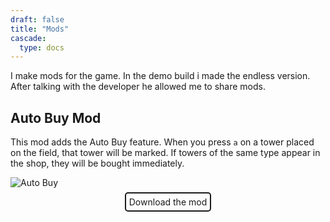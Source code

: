 ```yaml
---
draft: false
title: "Mods"
cascade:
  type: docs
---
```


I make mods for the game. In the demo build i made the endless version. After talking with the developer he allowed me to share mods.

## Auto Buy Mod

This mod adds the Auto Buy feature. When you press `a` on a tower placed on the field, that tower will be marked.
If towers of the same type appear in the shop, they will be bought immediately. 

![Auto Buy](https://data.epic-auto-towers.com/auto_buy.gif)

<div style="text-align:center;">
  <a href="https://data.epic-auto-towers.com/data.win" download style="text-decoration:none; color: inherit; padding: 5px; border: 2px solid; border-radius: 5px;">Download the mod</a>
</div>